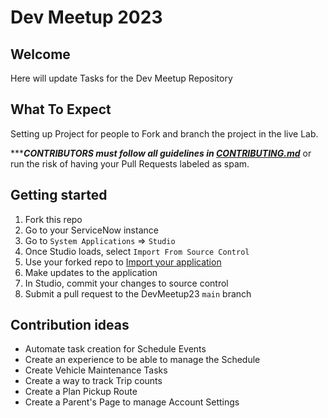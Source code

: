 # Dev Meetup 2023

## Welcome
Here will update Tasks for the Dev Meetup Repository

## What To Expect
Setting up Project for people to Fork and branch the project in the live Lab. 


******CONTRIBUTORS must follow all guidelines in [CONTRIBUTING.md](CONTRIBUTING.md)*** or run the risk of having your Pull Requests labeled as spam.<br>


## Getting started

1. Fork this repo
2. Go to your ServiceNow instance
3. Go to `System Applications` => `Studio`
4. Once Studio loads, select `Import From Source Control`
5. Use your forked repo to [Import your application](https://developer.servicenow.com/dev.do#!/learn/learning-plans/quebec/new_to_servicenow/app_store_learnv2_devenvironment_quebec_importing_an_application_from_source_control)
6. Make updates to the application
7. In Studio, commit your changes to source control
8. Submit a pull request to the DevMeetup23
 `main` branch

## Contribution ideas
- Automate task creation for Schedule Events
- Create an experience to be able to manage the Schedule
- Create Vehicle Maintenance Tasks 
- Create a way to track Trip counts
- Create a Plan Pickup Route
- Create a Parent's Page to manage Account Settings
